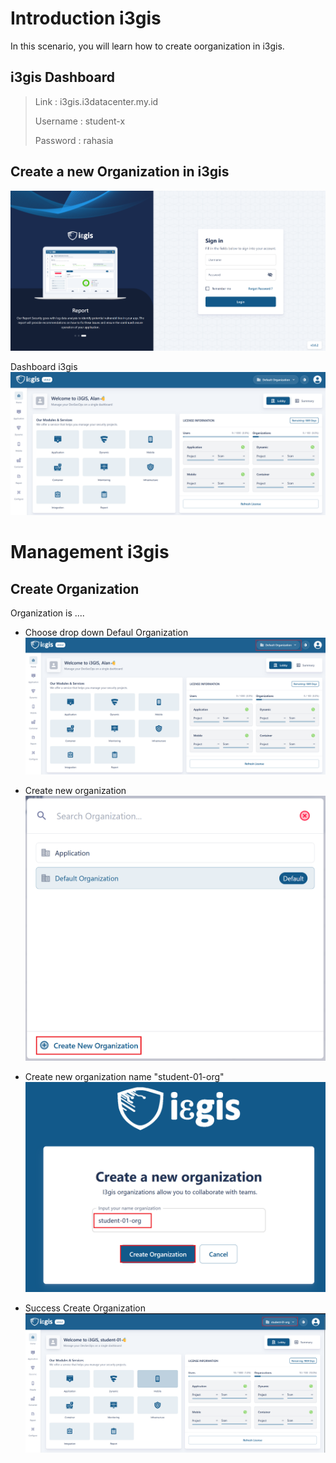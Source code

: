 Introduction i3gis
==================

In this scenario, you will learn how to create oorganization in i3gis.

i3gis Dashboard 
---------------
> Link : i3gis.i3datacenter.my.id
> 
> Username : student-x
> 
> Password : rahasia
>


Create a new Organization in i3gis
----------------------------------

![Alt text](/Chapter-5-SecretCheck/img/01-i3gis-login.png)


Dashboard i3gis
![Alt text](/Chapter-5-SecretCheck/img/02-i3gis-dashboard.png)

# Management i3gis
## Create Organization
Organization is ....
- Choose drop down Defaul Organization
![Alt text](/Chapter-5-SecretCheck/img/03-i3gis-org.png)

- Create new organization
![Alt text](/Chapter-5-SecretCheck/img/04-i3gis-create-org.png)

- Create new organization name "student-01-org"
![Alt text](/Chapter-5-SecretCheck/img/05-i3gis-create-org.png)

- Success Create Organization 
![Alt text](/Chapter-5-SecretCheck/img/06-i3gis-success-org.png)


